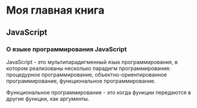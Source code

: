 # Моя главная книга

## JavaScript

### О языке программирования JavaScript

JavaScript - это мультипарадигменный язык программирования, в котором реализованы несколько парадигм программирования: процедурное программирование, объектно-ориентированное программирование, функциональное программирование.

Функциональное программирование - это когда функции передаются в другие функции, как аргументы.